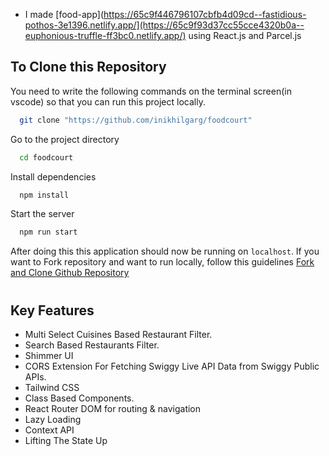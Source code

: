 - I made [food-app](https://65c9f446796107cbfb4d09cd--fastidious-pothos-3e1396.netlify.app/](https://65c9f93d37cc55cce4320b0a--euphonious-truffle-ff3bc0.netlify.app/) using React.js and Parcel.js



## To Clone this Repository

You need to write the following commands on the terminal screen(in vscode) so that you can run this project locally.

```bash
  git clone "https://github.com/inikhilgarg/foodcourt"
```

Go to the project directory

```bash
  cd foodcourt
```

Install dependencies

```bash
  npm install
```

Start the server

```bash
  npm run start
```

 After doing this this application should now be running on `localhost`. If you want to Fork repository and want to run locally, follow this guidelines [Fork and Clone Github Repository](https://docs.github.com/en/get-started/quickstart/fork-a-repo)

# 

## Key Features
- Multi Select Cuisines Based Restaurant Filter.
- Search Based Restaurants Filter.
- Shimmer UI
- CORS Extension For Fetching Swiggy Live API Data from Swiggy Public APIs.
- Tailwind CSS 
- Class Based Components.
- React Router DOM for routing & navigation
- Lazy Loading
- Context API
- Lifting The State Up
